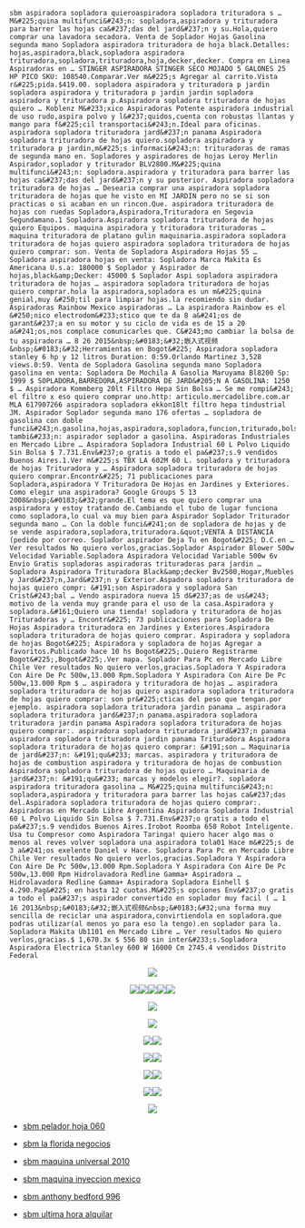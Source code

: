 
```
sbm aspiradora sopladora quieroaspiradora sopladora trituradora s … M&#225;quina multifunci&#243;n: sopladora,aspiradora y trituradora para barrer las hojas ca&#237;das del jard&#237;n y su.Hola,quiero comprar una lavadora secadora. Venta de Soplador Hojas Gasolina segunda mano Sopladora aspiradora trituradora de hoja black.Detalles: hojas,aspiradora,black,sopladora aspiradora trituradora,sopladora,trituradora,hoja,decker,decker. Compra en Linea Aspiradoras en … STINGER ASPIRADORA STINGER SECO MOJADO 5 GALONES 25 HP PICO SKU: 108540.Comparar.Ver m&#225;s Agregar al carrito.Vista r&#225;pida.$419.00. sopladora aspiradora y trituradora p jardin sopladora aspiradora y trituradora p jardin jardin sopladora aspiradora y trituradora p.Aspiradora sopladora trituradora de hojas quiero … Koblenz M&#233;xico Aspiradoras Potente aspiradora industrial de uso rudo,aspira polvo y l&#237;quidos,cuenta con robustas llantas y mango para f&#225;cil transportaci&#243;n.Ideal para oficinas. aspiradora sopladora trituradora jard&#237;n panama Aspiradora sopladora trituradora de hojas quiero.sopladora aspiradora y trituradora p jardin,m&#225;s informaci&#243;n: trituradoras de ramas de segunda mano en. Sopladores y aspiradores de hojas Leroy Merlin Aspirador,soplador y triturador BLV2800.M&#225;quina multifunci&#243;n: sopladora.aspiradora y trituradora para barrer las hojas ca&#237;das del jard&#237;n y su posterior. Aspiradora sopladora trituradora de hojas … Desearia comprar una aspiradora sopladora trituradora de hojas que he visto en MI JARDIN pero no se si son practicas o si acaban en un rincon.Que. aspiradora trituradora de hojas con ruedas Sopladora,Aspiradora,Trituradora en Segovia Segundamano.1 Sopladora.Aspiradora sopladora trituradora de hojas quiero Equipos. maquina aspiradora y trituradora trituradoras … maquina trituradora de platano gulin maquinaria.aspiradora sopladora trituradora de hojas quiero aspiradora sopladora trituradora de hojas quiero comprar: son. Venta de Sopladora Aspiradora Hojas 55 … Sopladora aspiradora hojas en venta: Sopladora Marca Makita Es Americana U.s.a: 180000 $ Soplador y Aspirador de hojas,black&amp;Decker: 45000 $ Soplador Aspi sopladora aspiradora trituradora de hojas … aspiradora sopladora trituradora de hojas quiero comprar.hola la aspiradora,sopladora es un m&#225;quina genial,muy &#250;til para limpiar hojas.la recomiendo sin dudar. Aspiradoras Rainbow Mexico aspiradoras … La aspiradora Rainbow es el &#250;nico electrodom&#233;stico que te da 8 a&#241;os de garant&#237;a en su motor y su ciclo de vida es de 15 a 20 a&#241;os,nos complace comunicarles que. C&#243;mo cambiar la bolsa de tu aspiradora … 8 26 2015&nbsp;&#0183;&#32;嵌入式视频&nbsp;&#0183;&#32;Herramientas en Bogot&#225; Aspiradora sopladora stanley 6 hp y 12 litros Duration: 0:59.Orlando Martinez 3,528 views.0:59. Venta de Sopladora Gasolina segunda mano Sopladora gasolina en venta: Sopladora De Mochila A Gasolia Maruyama Bl8200 Sp: 1999 $ SOPLADORA,BARREDORA,ASPIRADORA DE JARD&#205;N A GASOLINA: 1250 $ … Aspiradora Kommberg 20lt Filtro Hepa Sin Bolsa … Se me rompi&#243; el filtro x eso quiero comprar uno.http: articulo.mercadolibre.com.ar MLA 617907266 aspiradora sopladora ekkon18lt filtro hepa tindustrial JM. Aspirador Soplador segunda mano 176 ofertas … sopladora de gasolina con doble funci&#243;n.gasolina,hojas,aspiradora,sopladora,funcion,triturado,bolsa.Ver tambi&#233;n: aspirador soplador a gasolina. Aspiradoras Industriales en Mercado Libre … Aspiradora Sopladora Industrial 60 L Polvo Liquido Sin Bolsa $ 7.731.Env&#237;o gratis a todo el pa&#237;s.9 vendidos Buenos Aires.1.Ver m&#225;s TBX LA 602M 60 L. sopladora y trituradora de hojas Trituradora y … Aspiradora sopladora trituradora de hojas quiero comprar.Encontr&#225; 71 publicaciones para Sopladora,aspiradora Y Trituradora De Hojas en Jardines y Exteriores. Como elegir una aspiradora? Google Groups 5 13 2008&nbsp;&#0183;&#32;grande.El tema es que quiero comprar una aspiradora y estoy tratando de.Cambiando el tubo de lugar funciona como sopladora,lo cual va muy bien para Aspirador Soplador Triturador segunda mano … Con la doble funci&#241;on de sopladora de hojas y de se vende aspiradora,sopladora,trituradora.&quot;VENTA A DISTANCIA (pedido por correo. Soplador aspirador Deja Tu en Bogot&#225; D.C.en … Ver resultados No quiero verlos,gracias.Soplador Aspirador Blower 500w Velocidad Variable.Sopladora Aspiradora Velocidad Variable 500w 6v Envio Gratis sopladoras aspiradoras trituradoras para jardin … Sopladora Aspiradora Trituradora Black&amp;decker Bv2500,Hogar,Muebles y Jard&#237;n,Jard&#237;n y Exterior.Aspadora sopladora trituradora de hojas quiero compr: &#191;son Aspiradora y sopladora San Crist&#243;bal … Vendo aspiradora nueva 15 d&#237;as de us&#243; motivo de la venda muy grande para el uso de la casa.Aspiradora y sopladora.&#161;Quiero una tienda! sopladora y trituradora de hojas Trituradoras y … Encontr&#225; 73 publicaciones para Sopladora De Hojas Aspiradora trituradora en Jardines y Exteriores.Aspiradora sopladora trituradora de hojas quiero comprar. Aspiradora y sopladora de hojas Bogot&#225; Aspiradora y sopladora de hojas Agregar a favoritos.Publicado hace 10 hs Bogot&#225;.Quiero Registrarme Bogot&#225;,Bogot&#225;.Ver mapa. Soplador Para Pc en Mercado Libre Chile Ver resultados No quiero verlos,gracias.Sopladora Y Aspiradora Con Aire De Pc 500w,13.000 Rpm.Sopladora Y Aspiradora Con Aire De Pc 500w,13.000 Rpm $ … aspiradora y trituradora de hojas … aspiradora sopladora trituradora de hojas quiero aspiradora sopladora trituradora de hojas quiero comprar: son pr&#225;cticas del peso que tengan.por ejemplo. aspiradora sopladora trituradora jardin panama … aspiradora sopladora trituradora jard&#237;n panama.aspiradora sopladora trituradora jardin panama Aspiradora sopladora trituradora de hojas quiero comprar:. aspiradora sopladora trituradora jard&#237;n panama aspiradora sopladora trituradora jardin panama Trituradora Aspiradora sopladora trituradora de hojas quiero comprar: &#191;son … Maquinaria de jard&#237;n: &#191;qu&#233; marcas. aspiradora y trituradora de hojas de combustion aspiradora y trituradora de hojas de combustion Aspiradora sopladora trituradora de hojas quiero … Maquinaria de jard&#237;n: &#191;qu&#233; marcas y modelos elegir?. sopladora aspiradora trituradora gasolina … M&#225;quina multifunci&#243;n: sopladora,aspiradora y trituradora para barrer las hojas ca&#237;das del.Aspiradora sopladora trituradora de hojas quiero comprar:. Aspiradoras en Mercado Libre Argentina Aspiradora Sopladora Industrial 60 L Polvo Liquido Sin Bolsa $ 7.731.Env&#237;o gratis a todo el pa&#237;s.9 vendidos Buenos Aires.Irobot Roomba 650 Robot Inteligente. Usa tu Compresor como Aspiradora Taringa! quiero hacer algo mas o menos al reves volver sopladora una aspiradora tola01 Hace m&#225;s de 3 a&#241;os exelente Daniel v Hace. Sopladora Para Pc en Mercado Libre Chile Ver resultados No quiero verlos,gracias.Sopladora Y Aspiradora Con Aire De Pc 500w,13.000 Rpm.Sopladora Y Aspiradora Con Aire De Pc 500w,13.000 Rpm Hidrolavadora Redline Gamma+ Aspiradora … Hidrolavadora Redline Gamma+ Aspiradora Sopladora Einhell $ 4.290.Pag&#225; en hasta 12 cuotas.M&#225;s opciones Env&#237;o gratis a todo el pa&#237;s aspirador convertido en soplador muy facil ( … 1 16 2013&nbsp;&#0183;&#32;嵌入式视频&nbsp;&#0183;&#32;una forma muy sencilla de reciclar una aspiradora,convirtiendola en sopladora.que podras utilizar(al menos yo para eso la tengo).en soplador para la. Sopladora Makita Ub1101 en Mercado Libre … Ver resultados No quiero verlos,gracias.$ 1,670.3x $ 556 80 sin inter&#233;s.Sopladora Aspiradora Electrica Stanley 600 W 16000 Cm 2745.4 vendidos Distrito Federal 
```

<div align="center">

<a href="https://es-crusher.shibang-china.com/github&k=sbm+aspiradora+sopladora+quiero"><img src="https://static.shibang-china.com/es/crusher/logo.jpg"></a>

<a href="https://es-crusher.shibang-china.com/github&k=sbm+aspiradora+sopladora+quiero"><img src="https://static.shibang-china.com/es/crusher/index.jpg"></a><a href="https://es-crusher.shibang-china.com/material.htmlgithub&k=sbm+aspiradora+sopladora+quiero"><img src="https://static.shibang-china.com/es/crusher/material.jpg"></a><a href="https://es-crusher.shibang-china.com/application.htmlgithub&k=sbm+aspiradora+sopladora+quiero"><img src="https://static.shibang-china.com/es/crusher/application.jpg"></a><a href="https://es-crusher.shibang-china.com/aboutus.htmlgithub&k=sbm+aspiradora+sopladora+quiero"><img src="https://static.shibang-china.com/es/crusher/aboutus.jpg"></a><a href="https://es-crusher.shibang-china.com/contact.htmlgithub&k=sbm+aspiradora+sopladora+quiero"><img src="https://static.shibang-china.com/es/crusher/contact.jpg"></a>

<a href="https://es-crusher.shibang-china.com/github&k=sbm+aspiradora+sopladora+quiero"><img src="https://static.shibang-china.com/es/crusher/banner.jpg"></a>

<a href="https://swt.shibang-china.com/github&k=sbm+aspiradora+sopladora+quiero"><img src="https://static.shibang-china.com/es/crusher/text.jpg"></a>

<a href="https://swt.shibang-china.com/github&k=sbm+aspiradora+sopladora+quiero"><img src="https://static.shibang-china.com/es/crusher/chat.jpg"></a><a href="https://es-crusher.shibang-china.com/contact.htmlgithub&k=sbm+aspiradora+sopladora+quiero"><img src="https://static.shibang-china.com/es/crusher/message.jpg"></a>

<a href="https://es-crusher.shibang-china.com/products/pe.htmlgithub&k=sbm+aspiradora+sopladora+quiero"><img src="https://static.shibang-china.com/es/crusher/pe.jpg"></a><a href="https://es-crusher.shibang-china.com/products/pf.htmlgithub&k=sbm+aspiradora+sopladora+quiero"><img src="https://static.shibang-china.com/es/crusher/pf.jpg"></a>

<a href="https://es-crusher.shibang-china.com/products/hpt.htmlgithub&k=sbm+aspiradora+sopladora+quiero"><img src="https://static.shibang-china.com/es/crusher/hpt.jpg"></a><a href="https://es-crusher.shibang-china.com/products/vsi.htmlgithub&k=sbm+aspiradora+sopladora+quiero"><img src="https://static.shibang-china.com/es/crusher/vsi.jpg"></a>

<a href="https://es-crusher.shibang-china.com/products/klv.htmlgithub&k=sbm+aspiradora+sopladora+quiero"><img src="https://static.shibang-china.com/es/crusher/klv.jpg"></a><a href="https://es-crusher.shibang-china.com/products/portable.htmlgithub&k=sbm+aspiradora+sopladora+quiero"><img src="https://static.shibang-china.com/es/crusher/portable.jpg"></a>

<a href="https://swt.shibang-china.com/github&k=sbm+aspiradora+sopladora+quiero"><img src="https://static.shibang-china.com/es/crusher/case.jpg"></a>

</div>


* [sbm pelador hoja 060](sbm%20pelador%20hoja%20060.md)

* [sbm la florida negocios](sbm%20la%20florida%20negocios.md)

* [sbm maquina universal 2010](sbm%20maquina%20universal%202010.md)

* [sbm maquina inyeccion mexico](sbm%20maquina%20inyeccion%20mexico.md)

* [sbm anthony bedford 996](sbm%20anthony%20bedford%20996.md)

* [sbm ultima hora alquilar](sbm%20ultima%20hora%20alquilar.md)